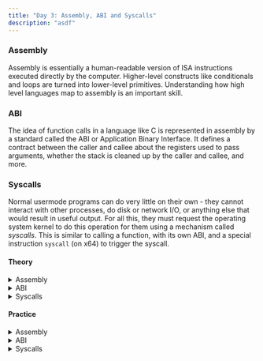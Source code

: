 ```yaml
---
title: "Day 3: Assembly, ABI and Syscalls"
description: "asdf"
---
```


### Assembly

Assembly is essentially a human-readable version of ISA instructions executed directly by the computer. Higher-level constructs like conditionals and loops are turned into lower-level primitives. Understanding how high level languages map to assembly is an important skill.

### ABI
The idea of function calls in a language like C is represented in assembly by a standard called the ABI or Application Binary Interface. It defines a contract between the caller and callee about the registers used to pass arguments, whether the stack is cleaned up by the caller and callee, and more.

### Syscalls

Normal usermode programs can do very little on their own - they cannot interact with other processes, do disk or network I/O, or anything else that would result in useful output. For all this, they must request the operating system kernel to do this operation for them using a mechanism called *syscalls*. This is similar to calling a function, with its own ABI, and a special instruction `syscall` (on x64) to trigger the syscall.

#### Theory

<details>
<summary>Assembly</summary>

> Objective: Understand the basics of x86 assembly
> > https://github.com/0xAX/asm
> > https://gpfault.net/posts/asm-tut-0.txt.html - more Windows focused article

</details>

<details>
<summary>ABI</summary>

> Objective: Become familiar with the System V ABI
> > Write a few C programs that call functions in https://godbolt.org/ and look at the register usage around the function call

</details>

<details>
<summary>Syscalls</summary>

> Objective: Understand the basics of syscalls
> > https://www.youtube.com/watch?v=JdVn3RMLU_Q
> > Syscall Table: https://x64.syscall.sh/

</details>

#### Practice

<details>
<summary>Assembly</summary>

> Objective: Attempt trivial assembly challenges
> > https://play.picoctf.org/practice/challenge/20
> > https://play.picoctf.org/practice/challenge/16
> > https://play.picoctf.org/practice/challenge/72

</details>

<details>
<summary>ABI</summary>

> Objective: Become familiar with the System V ABI
> > Write a few C programs that call functions in https://godbolt.org/ and look at the register usage around the function call

</details>

<details>
<summary>Syscalls</summary>

> Objective: Become familiar with the mechanics of syscalls
> > Try using simple Linux syscalls in C and assembly

</details>
